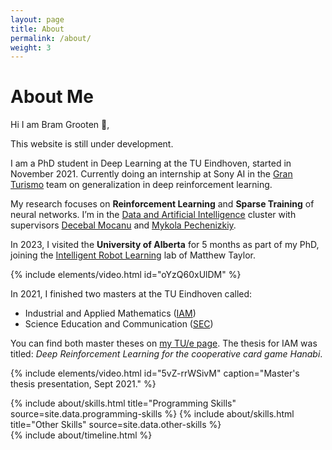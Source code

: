 ```yaml
---
layout: page
title: About
permalink: /about/
weight: 3
---
```


# **About Me**

Hi I am Bram Grooten :wave:,<br>

This website is still under development.

I am a PhD student in Deep Learning at the TU Eindhoven, started in November 2021. Currently doing an internship at Sony AI in the [Gran Turismo](https://www.nature.com/articles/s41586-021-04357-7) team on generalization in deep reinforcement learning.

My research focuses on **Reinforcement Learning** and **Sparse Training** of neural networks. I’m in the [Data and Artificial Intelligence](https://dai.win.tue.nl/team/) cluster with supervisors [Decebal Mocanu](https://wwwen.uni.lu/recherche/fstm/dcs/members/decebal_constantin_mocanu) and [Mykola Pechenizkiy](https://www.tue.nl/en/research/researchers/mykola-pechenizkiy/).

In 2023, I visited the **University of Alberta** for 5 months as part of my PhD, joining the [Intelligent Robot Learning](https://irll.ca/team/) lab of Matthew Taylor.

{% include elements/video.html id="oYzQ60xUlDM" %}

In 2021, I finished two masters at the TU Eindhoven called:

- Industrial and Applied Mathematics ([IAM](https://www.tue.nl/en/education/graduate-school/master-industrial-and-applied-mathematics/))
- Science Education and Communication ([SEC](https://www.tue.nl/en/education/graduate-school/master-science-education))

You can find both master theses on [my TU/e page](https://research.tue.nl/en/persons/bram-j-grooten). The thesis for IAM was titled: _Deep Reinforcement Learning for the cooperative card game Hanabi_.

{% include elements/video.html id="5vZ-rrWSivM" caption="Master's thesis presentation, Sept 2021." %}

<div class="row">
{% include about/skills.html title="Programming Skills" source=site.data.programming-skills %}
{% include about/skills.html title="Other Skills" source=site.data.other-skills %}
</div>

<div class="row">
{% include about/timeline.html %}
</div>
